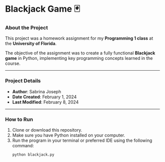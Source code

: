 # Blackjack Game 🃏  

### About the Project  
This project was a homework assignment for my **Programming 1 class** at the **University of Florida**.  

The objective of the assignment was to create a fully functional **Blackjack game** in Python, implementing key programming concepts learned in the course.

---

### Project Details  
- **Author**: Sabrina Joseph  
- **Date Created**: February 1, 2024  
- **Last Modified**: February 8, 2024  

---

### How to Run  
1. Clone or download this repository.  
2. Make sure you have Python installed on your computer.  
3. Run the program in your terminal or preferred IDE using the following command:  
   ```bash
   python blackjack.py

